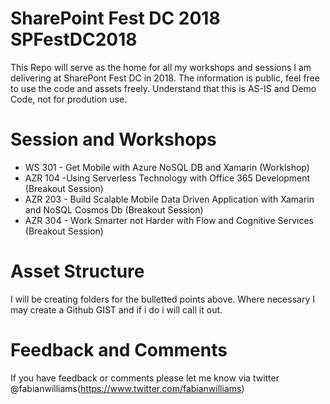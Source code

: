 # SharePoint Fest DC 2018 SPFestDC2018
This Repo will serve as the home for all my workshops and sessions I am delivering at SharePont Fest DC in 2018. The information is public, feel free to use the code and assets freely. Understand that this is AS-IS and Demo Code, not for prodution use. 


# Session and Workshops
- WS 301 - Get Mobile with Azure NoSQL DB and Xamarin (Worklshop)
- AZR 104 -Using Serverless Technology with Office 365 Development (Breakout Session)
- AZR 203 - Build Scalable Mobile Data Driven Application with Xamarin and NoSQL Cosmos Db (Breakout Session)
- AZR 304 - Work Smarter not Harder with Flow and Cognitive Services (Breakout Session)

# Asset Structure
I will be creating folders for the bulletted points above. Where necessary I may create a Github GIST and if i do i will call it out. 

# Feedback and Comments
If you have feedback or comments please let me know via twitter @fabianwilliams(https://www.twitter.com/fabianwilliams) 